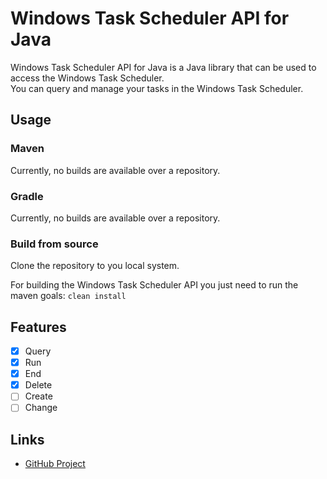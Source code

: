 # Windows Task Scheduler API for Java

Windows Task Scheduler API for Java is a Java library that can be used to access the Windows Task Scheduler.  
You can query and manage your tasks in the Windows Task Scheduler.

## Usage

### Maven

Currently, no builds are available over a repository.

### Gradle

Currently, no builds are available over a repository.

### Build from source

Clone the repository to you local system.

For building the Windows Task Scheduler API you just need to run the maven goals: `clean install`

## Features

- [x] Query
- [x] Run
- [x] End
- [x] Delete
- [ ] Create
- [ ] Change

## Links

- [GitHub Project](https://github.com/LizardDarksoul/windows-task-scheduler)
